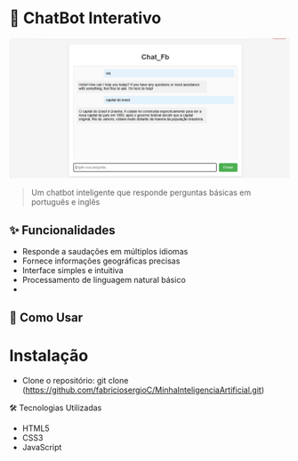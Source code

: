 # 🤖 ChatBot Interativo

![Captura de Tela do ChatBot](imagens/MinhaInteligencia.png)

> Um chatbot inteligente que responde perguntas básicas em português e inglês

## ✨ Funcionalidades

- Responde a saudações em múltiplos idiomas
- Fornece informações geográficas precisas
- Interface simples e intuitiva
- Processamento de linguagem natural básico
- 
## 🚀 Como Usar

# Instalação
- Clone o repositório: git clone (https://github.com/fabriciosergioC/MinhaInteligenciaArtificial.git)
  
🛠️ Tecnologias Utilizadas
- HTML5
- CSS3
- JavaScript



